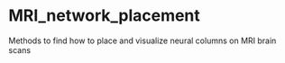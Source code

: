 # MRI_network_placement
 Methods to find how to place and visualize neural columns on MRI brain scans
